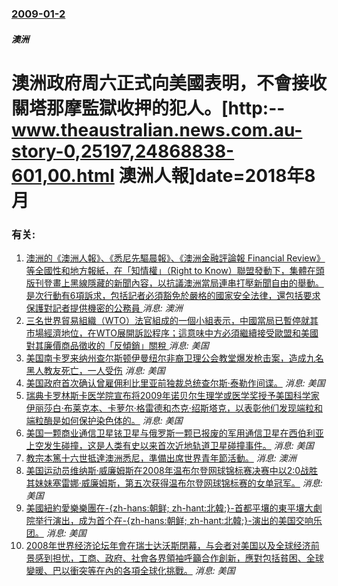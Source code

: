 ### [2009-01-2](/news/2009/01/2/index.md)

##### 澳洲
# 澳洲政府周六正式向美國表明，不會接收關塔那摩監獄收押的犯人。[http:--www.theaustralian.news.com.au-story-0,25197,24868838-601,00.html 澳洲人報]date=2018年8月 




### 有关:

1. [ 澳洲的《澳洲人報》、《悉尼先驅晨報》、《澳洲金融評論報 Financial Review》等全國性和地方報紙，在「知情權」（Right to Know）聯盟發動下，集體在頭版刊登畫上黑線隱藏的新聞內容，以抗議澳洲當局連串打壓新聞自由的舉動。是次行動有6項訴求，包括記者必須豁免於嚴格的國家安全法律，還包括要求保護對記者提供機密的公務員 ](/zh/news/2019/10/21/澳洲的-澳洲人報-悉尼先驅晨報-澳洲金融評論報-Financial-Review-等全國性和地方報紙-在-知情.md) _消息: 澳洲_
2. [三名世界貿易組織（WTO）法官組成的一個小組表示，中國當局已暫停就其市場經濟地位，在WTO展開訴訟程序；這意味中方必須繼續接受歐盟和美國對其廉價商品徵收的「反傾銷」關稅 ](/zh/news/2019/06/17/三名世界貿易組織-WTO-法官組成的一個小組表示-中國當局已暫停就其市場經濟地位-在WTO展開訴訟程序-這意味中方必須繼.md) _消息: 美国_
3. [美国南卡罗来纳州查尔斯顿伊曼纽尔非裔卫理公会教堂爆发枪击案，造成九名黑人教友死亡，一人受伤](/zh/news/2015/06/17/美国南卡罗来纳州查尔斯顿伊曼纽尔非裔卫理公会教堂爆发枪击案-造成九名黑人教友死亡-一人受伤.md) _消息: 美国_
4. [ 美国政府首次确认曾雇佣利比里亚前独裁总统查尔斯·泰勒作间谍。](/zh/news/2012/01/17/美国政府首次确认曾雇佣利比里亚前独裁总统查尔斯-泰勒作间谍.md) _消息: 美国_
5. [ 瑞典卡罗林斯卡医学院宣布将2009年诺贝尔生理学或医学奖授予美国科学家伊丽莎白·布莱克本、卡萝尔·格雷德和杰克·绍斯塔克，以表彰他们发现端粒和端粒酶是如何保护染色体的。](/zh/news/2009/10/5/瑞典卡罗林斯卡医学院宣布将2009年诺贝尔生理学或医学奖授予美国科学家伊丽莎白-布莱克本-卡萝尔-格雷德和杰克-绍斯塔.md) _消息: 美国_
6. [美国一颗商业通信卫星铱卫星与俄罗斯一颗已报废的军用通信卫星在西伯利亚上空发生碰撞，这是人类有史以来首次近地轨道卫星碰撞事件。](/zh/news/2009/02/11/美国一颗商业通信卫星铱卫星与俄罗斯一颗已报废的军用通信卫星在西伯利亚上空发生碰撞-这是人类有史以来首次近地轨道卫星碰撞事.md) _消息: 美国_
7. [教宗本篤十六世抵達澳洲悉尼，準備出席世界青年節活動。](/zh/news/2008/07/13/教宗本篤十六世抵達澳洲悉尼-準備出席世界青年節活動.md) _消息: 澳洲_
8. [美国运动员维纳斯·威廉姆斯在2008年温布尔登网球锦标赛决赛中以2:0战胜其妹妹塞雷娜·威廉姆斯，第五次获得温布尔登网球锦标赛的女单冠军。](/zh/news/2008/07/5/美国运动员维纳斯-威廉姆斯在2008年温布尔登网球锦标赛决赛中以2-0战胜其妹妹塞雷娜-威廉姆斯-第五次获得温布尔登网球.md) _消息: 美国_
9. [美國紐約愛樂樂團在-{zh-hans:朝鲜; zh-hant:北韓;}-首都平壤的東平壤大劇院举行演出，成为首个在-{zh-hans:朝鲜; zh-hant:北韓;}-演出的美国交响乐团。](/zh/news/2008/02/26/美國紐約愛樂樂團在-zh-hans-朝鲜-zh-hant-北韓-首都平壤的東平壤大劇院举行演出-成为首个在-z.md) _消息: 美国_
10. [2008年世界经济论坛年會在瑞士达沃斯閉幕，与会者对美国以及全球经济前景感到担忧，工商、政府、社會各界領袖呼籲合作創新，應對包括貧困、全球變暖、巴以衝突等在內的各項全球化挑戰。](/zh/news/2008/01/27/2008年世界经济论坛年會在瑞士达沃斯閉幕-与会者对美国以及全球经济前景感到担忧-工商-政府-社會各界領袖呼籲合作創新.md) _消息: 美国_
